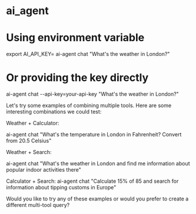 # ai_agent

# Using environment variable
export AI_API_KEY=<api-key>
ai-agent chat "What's the weather in London?"

# Or providing the key directly
ai-agent chat --api-key=your-api-key "What's the weather in London?"

Let's try some examples of combining multiple tools. Here are some interesting combinations we could test:

Weather + Calculator:

ai-agent chat "What's the temperature in London in Fahrenheit? Convert from 20.5 Celsius"

Weather + Search:

ai-agent chat "What's the weather in London and find me information about popular indoor activities there"

Calculator + Search:
ai-agent chat "Calculate 15% of 85 and search for information about tipping customs in Europe"



Would you like to try any of these examples or would you prefer to create a different multi-tool query?